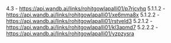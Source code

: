 4.3 - https://api.wandb.ai/links/rohitgowlapalli01/p7rjcvhq
5.1.1.2 - https://api.wandb.ai/links/rohitgowlapalli01/xe6mma8x
5.1.2.2 - https://api.wandb.ai/links/rohitgowlapalli01/rstveld3
5.2.1.2 - https://api.wandb.ai/links/rohitgowlapalli01/kl3apmd7
5.2.2.2 - https://api.wandb.ai/links/rohitgowlapalli01/yzpzysra
